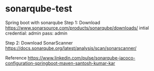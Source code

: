 # sonarqube-test
Spring boot with sonarqube 
Step 1:
Download https://www.sonarsource.com/products/sonarqube/downloads/
intial credential: admin pass: admin

Step 2:
Download SonarScanner https://docs.sonarqube.org/latest/analysis/scan/sonarscanner/

Reference
https://www.linkedin.com/pulse/sonarqube-jacoco-configuration-springboot-maven-santosh-kumar-kar

